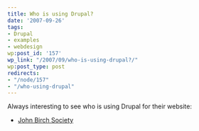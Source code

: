 ```yaml
---
title: Who is using Drupal?
date: '2007-09-26'
tags:
- Drupal
- examples
- webdesign
wp:post_id: '157'
wp_link: "/2007/09/who-is-using-drupal?/"
wp:post_type: post
redirects:
- "/node/157"
- "/who-using-drupal"
---
```


Always interesting to see who is using Drupal for their website:

- [John Birch Society](http://www.jbs.org)
